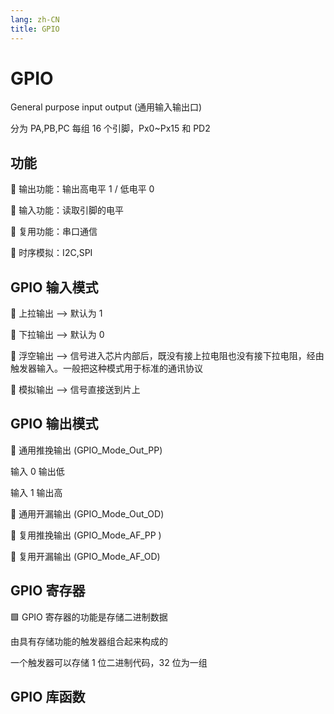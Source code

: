```yaml
---
lang: zh-CN
title: GPIO
---
```


# GPIO

General purpose input output (通用输入输出口)

分为 PA,PB,PC 每组 16 个引脚，Px0~Px15 和 PD2

## 功能

:red_circle: 输出功能：输出高电平 1 / 低电平 0

:red_circle: 输入功能：读取引脚的电平

:red_circle: 复用功能：串口通信

:red_circle: 时序模拟：I2C,SPI

## GPIO 输入模式

:red_circle: 上拉输出 --> 默认为 1

:red_circle: 下拉输出 --> 默认为 0

:red_circle: 浮空输出 --> 信号进入芯片内部后，既没有接上拉电阻也没有接下拉电阻，经由触发器输入。一般把这种模式用于标准的通讯协议

:red_circle: 模拟输出 --> 信号直接送到片上

## GPIO 输出模式

:red_circle: 通用推挽输出 (GPIO_Mode_Out_PP)

输入 0 输出低

输入 1 输出高

:red_circle: 通用开漏输出 (GPIO_Mode_Out_OD)

:red_circle: 复用推挽输出 (GPIO_Mode_AF_PP )

:red_circle: 复用开漏输出 (GPIO_Mode_AF_OD)

## GPIO 寄存器

:green_square: GPIO 寄存器的功能是存储二进制数据

由具有存储功能的触发器组合起来构成的

一个触发器可以存储 1 位二进制代码，32 位为一组

## GPIO 库函数
